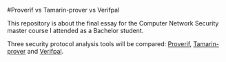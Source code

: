 #Proverif vs Tamarin-prover vs Verifpal

This repository is about the final essay for the Computer Network Security master course I attended as a Bachelor student.

Three security protocol analysis tools will be compared: [Proverif](https://prosecco.gforge.inria.fr/personal/bblanche/proverif/), [Tamarin-prover](https://tamarin-prover.github.io/) and [Verifpal](https://verifpal.com/).
